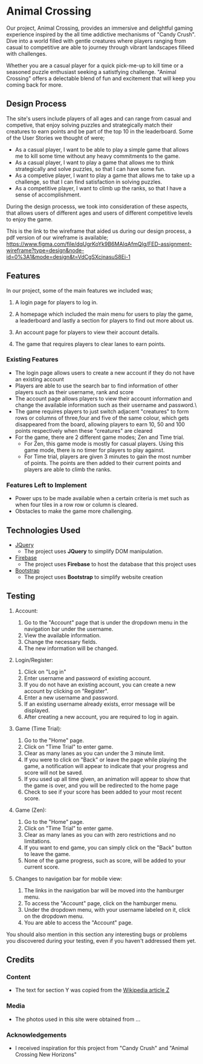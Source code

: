 # Animal Crossing

Our project, Animal Crossing, provides an immersive and delightful gaming experience inspired by the all time addictive mechanisms of "Candy Crush". Dive into a world filled with gentle creatures where players ranging from casual to competitive are able to journey through vibrant landscapes filleed with challenges. 

Whether you are a casual player for a quick pick-me-up to kill time or a seasoned puzzle enthusiast seeking a satistfying challenge. "Animal Crossing" offers a delectable blend of fun and excitement that will keep you coming back for more. 
 
## Design Process

The site's users include players of all ages and can range from casual and competive, that enjoy solving puzzles and strategically match their creatures to earn points and be part of the top 10 in the leaderboard. Some of the User Stories we thought of were;

- As a casual player, I want to be able to play a simple game that allows me to kill some time without any heavy commitments to the game.
- As a casual player, I want to play a game that allows me to think strategically and solve puzzles, so that I can have some fun.
- As a competive player, I want to play a game that allows me to take up a challenge, so that I can find satisfaction in solving puzzles.
- As a competitive player, I want to climb up the ranks, so that I have a sense of accomplishment.

During the design processs, we took into consideration of these aspects, that allows users of different ages and users of different competitive levels to enjoy the game. 

This is the link to the wireframe that aided us during our design process, a pdf version of our wireframe is available; 
https://www.figma.com/file/dqUgrKoYk9B6MAlqAfmQlg/FED-assignment-wireframe?type=design&node-id=0%3A1&mode=design&t=VdCgSXcjnasuS8Ei-1

## Features

In our project, some of the main features we included was;
1. A login page for players to log in.

2. A homepage which included the main menu for users to play the game, a leaderboard and lastly a section for players to find out more about us.

3. An account page for players to view their account details.

4. The game that requires players to clear lanes to earn points.
 
### Existing Features

- The login page allows users to create a new account if they do not have an existing account
- Players are able to use the search bar to find information of other players such as their username, rank and score
- The account page allows players to view their account information and change the available information such as their username and password.\
- The game requires players to just switch adjacent "creatures" to form rows or columns of three,four and five of the same colour, which gets disappeared from the board, allowing players to earn 10, 50 and 100 points respectively when these "creatures" are cleared
- For the game, there are 2 different game modes; Zen and Time trial. 
    - For Zen, this game mode is mostly for casual players. Using this game mode, there is no timer for players to play against. 
    - For Time trial, players are given 3 minutes to gain the most number of points. The points are then added to their current points and players are able to climb the ranks.

### Features Left to Implement

- Power ups to be made available when a certain criteria is met such as when four tiles in a row row or column is cleared. 
- Obstacles to make the game more challenging. 

## Technologies Used

- [JQuery](https://jquery.com)
    - The project uses **JQuery** to simplify DOM manipulation.
- [Firebase](https://firebase.google.com)
    - The project uses **Firebase** to host the database that this project uses
- [Bootstrap](https://getbootstrap.com)
    - The project uses **Bootstrap** to simplify website creation


## Testing

1. Account:
    1. Go to the "Account" page that is under the dropdown menu in the navigation bar under the username.
    2. View the available information.
    3. Change the necessary fields.
    4. The new information will be changed.

2. Login/Register:
    1. Click on "Log in"
    2. Enter username and password of existing account.
    3. If you do not have an existing account, you can create a new account by clicking on "Register".
    4. Enter a new username and password.
    5. If an existing username already exists, error message will be displayed. 
    6. After creating a new account, you are required to log in again.

3. Game (Time Trial):
    1. Go to the "Home" page.
    2. Click on "Time Trial" to enter game.
    3. Clear as many lanes as you can under the 3 minute limit.
    4. If you were to click on "Back" or leave the page while playing the game, a notification will appear to indicate that your progress and score will not be saved.
    5. If you used up all time given, an animation will appear to show that the game is over, and you will be redirected to the home page
    6. Check to see if your score has been added to your most recent score.

4. Game (Zen):
    1. Go to the "Home" page.
    2. Click on "Time Trial" to enter game.
    3. Clear as many lanes as you can with zero restrictions and no limitations.
    4. If you want to end game, you can simply click on the "Back" button to leave the game.
    5. None of the game progress, such as score, will be added to your current score.

5. Changes to navigation bar for mobile view:
    1. The links in the navigation bar will be moved into the hamburger menu.
    2. To access the "Account" page, click on the hamburger menu.
    3. Under the dropdown menu, with your username labeled on it, click on the dropdown menu.
    4. You are able to access the "Account" page.


You should also mention in this section any interesting bugs or problems you discovered during your testing, even if you haven't addressed them yet.

## Credits

### Content
- The text for section Y was copied from the [Wikipedia article Z](https://en.wikipedia.org/wiki/Z)

### Media
- The photos used in this site were obtained from ...

### Acknowledgements

- I received inspiration for this project from "Candy Crush" and "Animal Crossing New Horizons"